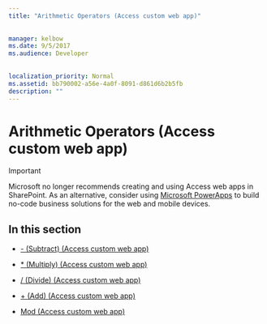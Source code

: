 ```yaml
---
title: "Arithmetic Operators (Access custom web app)"
  
  
manager: kelbow
ms.date: 9/5/2017
ms.audience: Developer
 
  
localization_priority: Normal
ms.assetid: bb790002-a56e-4a0f-8091-d861d6b2b5fb
description: ""
---
```


# Arithmetic Operators (Access custom web app)

> [!IMPORTANT]
> Microsoft no longer recommends creating and using Access web apps in SharePoint. As an alternative, consider using [Microsoft PowerApps](https://powerapps.microsoft.com/en-us/) to build no-code business solutions for the web and mobile devices. 
  
## In this section

- [- (Subtract) (Access custom web app)](subtractaccess-custom-web-app.md)
    
- [\* (Multiply) (Access custom web app)](multiplyaccess-custom-web-app.md)
    
- [/ (Divide) (Access custom web app)](divideaccess-custom-web-app.md)
    
- [+ (Add) (Access custom web app)](plusaddaccess-custom-web-app.md)
    
- [Mod (Access custom web app)](mod-access-custom-web-app.md)
    

